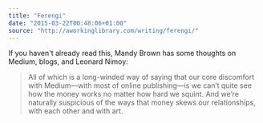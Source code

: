 ```yaml
---
title: "Ferengi"
date: "2015-03-22T00:48:06+01:00"
source: "http://aworkinglibrary.com/writing/ferengi/"
---
```


If you haven't already read this, Mandy Brown has some thoughts on Medium, blogs, and Leonard Nimoy:

> All of which is a long-winded way of saying that our core discomfort with Medium—with most of online publishing—is we can’t quite see how the money works no matter how hard we squint. And we’re naturally suspicious of the ways that money skews our relationships, with each other and with art.
